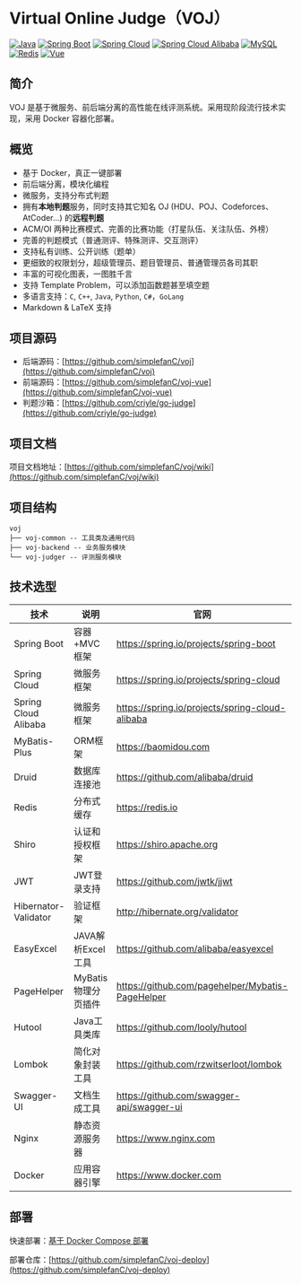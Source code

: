 # Virtual Online Judge（VOJ）

[![Java](https://img.shields.io/badge/Java-17-informational)](https://openjdk.java.net)
[![Spring Boot](https://img.shields.io/badge/Spring%20Boot-2.6.3-success)](https://spring.io/projects/spring-boot)
[![Spring Cloud](https://img.shields.io/badge/Spring%20Cloud-2021.0.1-success)](https://spring.io/projects/spring-cloud)
[![Spring Cloud Alibaba](https://img.shields.io/badge/Spring%20Cloud%20Alibaba-2021.0.1.0-success)](https://spring.io/projects/spring-cloud-alibaba)
[![MySQL](https://img.shields.io/badge/MySQL-8.0.19-blue)](https://www.mysql.com/)
[![Redis](https://img.shields.io/badge/Redis-5.0.9-red)](https://redis.io/)
[![Vue](https://img.shields.io/badge/Vue-2.6.11-success)](https://cn.vuejs.org/)

## 简介

VOJ 是基于微服务、前后端分离的高性能在线评测系统。采用现阶段流行技术实现，采用 Docker 容器化部署。

## 概览

+ 基于 Docker，真正一键部署
+ 前后端分离，模块化编程
+ 微服务，支持分布式判题
+ 拥有**本地判题**服务，同时支持其它知名 OJ (HDU、POJ、Codeforces、AtCoder...) 的**远程判题**
+ ACM/OI 两种比赛模式、完善的比赛功能（打星队伍、关注队伍、外榜）
+ 完善的判题模式（普通测评、特殊测评、交互测评）
+ 支持私有训练、公开训练（题单）
+ 更细致的权限划分，超级管理员、题目管理员、普通管理员各司其职
+ 丰富的可视化图表，一图胜千言
+ 支持 Template Problem，可以添加函数题甚至填空题
+ 多语言支持：`C`, `C++`, `Java`, `Python`, `C#`，`GoLang`
+ Markdown & LaTeX 支持

## 项目源码

+ 后端源码：[https://github.com/simplefanC/voj](https://github.com/simplefanC/voj)
+ 前端源码：[https://github.com/simplefanC/voj-vue](https://github.com/simplefanC/voj-vue)
+ 判题沙箱：[https://github.com/criyle/go-judge](https://github.com/criyle/go-judge)

## 项目文档

项目文档地址：[https://github.com/simplefanC/voj/wiki](https://github.com/simplefanC/voj/wiki)

## 项目结构

```
voj
├── voj-common -- 工具类及通用代码
├── voj-backend -- 业务服务模块
└── voj-judger -- 评测服务模块
```

## 技术选型

| 技术                 | 说明                | 官网                                            |
| -------------------- | ------------------- | ----------------------------------------------- |
| Spring Boot          | 容器+MVC框架        | https://spring.io/projects/spring-boot          |
| Spring Cloud         | 微服务框架          | https://spring.io/projects/spring-cloud         |
| Spring Cloud Alibaba | 微服务框架          | https://spring.io/projects/spring-cloud-alibaba |
| MyBatis-Plus         | ORM框架             | https://baomidou.com                            |
| Druid                | 数据库连接池        | https://github.com/alibaba/druid                |
| Redis                | 分布式缓存          | https://redis.io                                |
| Shiro                | 认证和授权框架      | https://shiro.apache.org                        |
| JWT                  | JWT登录支持         | https://github.com/jwtk/jjwt                    |
| Hibernator-Validator | 验证框架            | http://hibernate.org/validator                  |
| EasyExcel            | JAVA解析Excel工具   | https://github.com/alibaba/easyexcel            |
| PageHelper           | MyBatis物理分页插件 | https://github.com/pagehelper/Mybatis-PageHelper  |
| Hutool               | Java工具类库        | https://github.com/looly/hutool                 |
| Lombok               | 简化对象封装工具    | https://github.com/rzwitserloot/lombok          |
| Swagger-UI           | 文档生成工具        | https://github.com/swagger-api/swagger-ui       |
| Nginx                | 静态资源服务器      | https://www.nginx.com                          |
| Docker               | 应用容器引擎        | https://www.docker.com     

## 部署

快速部署：[基于 Docker Compose 部署](https://github.com/simplefanC/voj/wiki/deploy)

部署仓库：[https://github.com/simplefanC/voj-deploy](https://github.com/simplefanC/voj-deploy)
